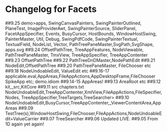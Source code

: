 # Changelog for Facets
##9.25
demo>apps, SwingCanvasPainters, SwingPainterOutlined, PlaneTest, 
ImageProviderAwt, SwingPainterSource, SliderPanel, FacetAppSpecifier, 
Events, BusyCursor, HostBounds, WindowHostSwing, PainterMaster, 
Util, Debug, SwingPdfCode, SwingPainterTextual, TextualField, 
NodeList, Vector, PathTreePaneMaster,SvgPath,SvgShape, 
apps.svg
##9.24
OffsetPathTree, 
TreeAppFeatures, 
NodeViewable, 
PathTreePaneMaster, 
TmxView, 
TreeAppSpecifier, 
TreeAppContenter
##9.23
OffsetPathTree
##9.22
PathTreeDnDMaster,NodePathEdit
##9.21
NodeEdit,OffsetPathTree
##9.20
PathTreePaneMaster, FileChooser etc 
##9.18
NodeUndoableEdit, ValueEdit etc
##9.16-17
applicable.eval,AppAreas,FileAppActions,AppDesktopFrame,FileChooser
SpikeApp etc; demo.idiom
##9.14-15
AppAreas!
##9.13
AreaRoot etc
##9.12
kit,_src,KitCore
##9.11
src
chapters.txt
NodeUndoableEdit,TreeAppContenter,XmlView,FileAppActions,FileSpecifier,Nodes,
TreeAppSpecifier,TreeTargets,TreeSearcher>
##9.10
NodeUndoableEdit,BusyCursor,TreeAppContenter,_ViewerContentArea,AppAreas
##9.09
TestTree(s),WindowHostSwing,FileChooser,FileAppActions,NodeUndoableEdit+ValueCarrier
##9.07
TreeSearcher
##9.06
Updated LIVE.
##9.05
From 1D again yet again!